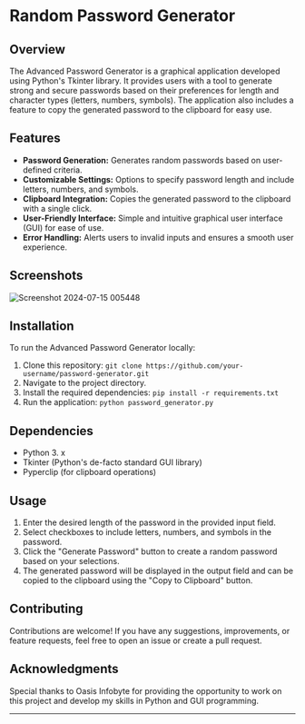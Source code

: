 # Random Password Generator

## Overview
The Advanced Password Generator is a graphical application developed using Python's Tkinter library. It provides users with a tool to generate strong and secure passwords based on their preferences for length and character types (letters, numbers, symbols). The application also includes a feature to copy the generated password to the clipboard for easy use.

## Features
- **Password Generation:** Generates random passwords based on user-defined criteria.
- **Customizable Settings:** Options to specify password length and include letters, numbers, and symbols.
- **Clipboard Integration:** Copies the generated password to the clipboard with a single click.
- **User-Friendly Interface:** Simple and intuitive graphical user interface (GUI) for ease of use.
- **Error Handling:** Alerts users to invalid inputs and ensures a smooth user experience.

## Screenshots

![Screenshot 2024-07-15 005448](https://github.com/user-attachments/assets/81d66972-07f9-4d16-a76b-56dae736d6bb)


## Installation
To run the Advanced Password Generator locally:
1. Clone this repository: `git clone https://github.com/your-username/password-generator.git`
2. Navigate to the project directory.
3. Install the required dependencies: `pip install -r requirements.txt`
4. Run the application: `python password_generator.py`

## Dependencies
- Python 3. x
- Tkinter (Python's de-facto standard GUI library)
- Pyperclip (for clipboard operations)

## Usage
1. Enter the desired length of the password in the provided input field.
2. Select checkboxes to include letters, numbers, and symbols in the password.
3. Click the "Generate Password" button to create a random password based on your selections.
4. The generated password will be displayed in the output field and can be copied to the clipboard using the "Copy to Clipboard" button.

## Contributing
Contributions are welcome! If you have any suggestions, improvements, or feature requests, feel free to open an issue or create a pull request.

## Acknowledgments
Special thanks to Oasis Infobyte for providing the opportunity to work on this project and develop my skills in Python and GUI programming.

---
